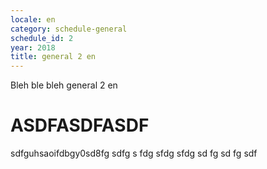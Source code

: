 ```yaml
---
locale: en
category: schedule-general
schedule_id: 2
year: 2018
title: general 2 en
---
```


Bleh ble bleh general 2 en



ASDFASDFASDF
============


sdfguhsaoifdbgy0sd8fg sdfg s
fdg
 sfdg sfdg sd
fg 
sd
fg 
sdf

